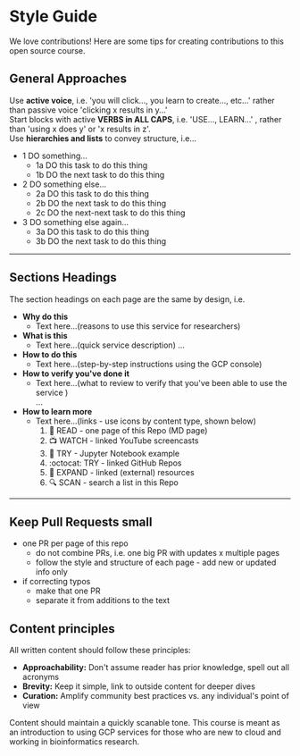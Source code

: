 # Style Guide

We love contributions!  Here are some tips for creating contributions to this open source course.

## General Approaches

Use **active voice**, i.e. 'you will click..., you learn to create..., etc...' rather than passive voice 'clicking x results in y...'  
Start blocks with active **VERBS in ALL CAPS**, i.e. 'USE..., LEARN...' , rather than 'using x does y' or 'x results in z'.  
Use **hierarchies and lists** to convey structure, i.e...
- 1 DO something...
    - 1a DO this task to do this thing
    - 1b DO the next task to do this thing
- 2 DO something else...
    - 2a DO this task to do this thing
    - 2b DO the next task to do this thing
    - 2c DO the next-next task to do this thing
- 3 DO something else again...
    - 3a DO this task to do this thing
    - 3b DO the next task to do this thing
    
---

## Sections Headings

The section headings on each page are the same by design, i.e. 

- **Why do this**  
    - Text here...(reasons to use this service for researchers)
- **What is this**  
    - Text here...(quick service description)
...  
- **How to do this**
    - Text here...(step-by-step instructions using the GCP console)  
- **How to verify you've done it** 
    - Text here...(what to review to verify that you've been able to use the service )  
...  
- **How to learn more**
    - Text here...(links - use icons by content type, shown below)  
        1. 📗 READ - one page of this Repo (MD page)
        2. 📺 WATCH -  linked YouTube screencasts
        3. 📙 TRY - Jupyter Notebook example
        4. :octocat: TRY - linked GitHub Repos
        5. 📘 EXPAND - linked (external) resources
        6. 🔍 SCAN - search a list in this Repo

----

## Keep Pull Requests small  
- one PR per page of this repo 
    - do not combine PRs, i.e. one big PR with updates x multiple pages
    - follow the style and structure of each page - add new or updated info only
- if correcting typos 
    - make that one PR 
    - separate it from additions to the text

## Content principles
All written content should follow these principles:

* **Approachability:** Don't assume reader has prior knowledge, spell out all acronyms
* **Brevity:** Keep it simple, link to outside content for deeper dives
* **Curation:** Amplify community best practices vs. any individual's point of view

Content should maintain a quickly scanable tone. This course is meant as an introduction to using GCP services for those who are new to cloud and working in bioinformatics research.


